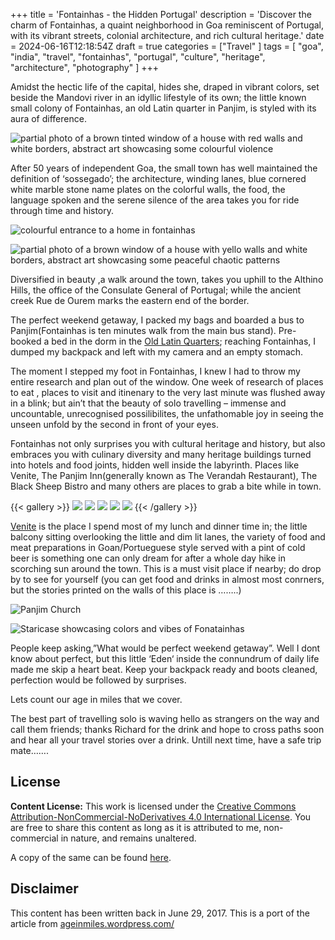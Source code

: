 +++
title = 'Fontainhas - the Hidden Portugal'
description = 'Discover the charm of Fontainhas, a quaint neighborhood in Goa reminiscent of Portugal, with its vibrant streets, colonial architecture, and rich cultural heritage.'
date = 2024-06-16T12:18:54Z
draft = true
categories = ["Travel" ]
tags = [ "goa", "india", "travel", "fontainhas", "portugal", "culture", "heritage", "architecture", "photography" ]
+++

Amidst the hectic life of the capital, hides she, draped in vibrant colors, set
beside the Mandovi river in an idyllic lifestyle of its own; the little known
small colony of Fontainhas, an old Latin quarter in Panjim, is styled with its
aura of difference.

![partial photo of a brown tinted window of a house with red walls and white borders, abstract art showcasing some colourful violence](./feature-banner.webp "_Colour Violence_")

After 50 years of independent Goa, the small town has well maintained the
definition of ‘sossegado’; the architecture, winding lanes, blue cornered white
marble stone name plates on the colorful walls, the food, the language spoken
and the serene silence of the area takes you for ride through time and history.

![colourful entrance to a home in fontainhas](./entrance.webp "_An entrance to a home in Fontainhas_")

![partial photo of a brown window of a house with yello walls and white borders, abstract art showcasing some peaceful chaotic patterns](./colors.webp "_Chaos_")

Diversified in beauty ,a walk around the town, takes you uphill to the Althino
Hills, the office of the Consulate General of Portugal; while the ancient creek
Rue de Ourem marks the eastern end of the border.

The perfect weekend getaway, I packed my bags and boarded a bus to
Panjim(Fontainhas is ten minutes walk from the main bus stand). Pre-booked a bed
in the dorm in the
[Old Latin Quarters](https://thehostelcrowd.com/oldquarterhostel/); reaching
Fontainhas, I dumped my backpack and left with my camera and an empty stomach.

The moment I stepped my foot in Fontainhas, I knew I had to throw my entire
research and plan out of the window. One week of research of places to eat ,
places to visit and itinenary to the very last minute was flushed away in a
blink; but ain’t that the beauty of solo travelling – immense and uncountable,
unrecognised possilibilites, the unfathomable joy in seeing the unseen unfold by
the second in front of your eyes.

Fontainhas not only surprises you with cultural heritage and history, but also
embraces you with culinary diversity and many heritage buildings turned into
hotels and food joints, hidden well inside the labyrinth. Places like Venite,
The Panjim Inn(generally known as The Verandah Restaurant), The Black Sheep
Bistro and many others are places to grab a bite while in town.

{{< gallery >}} 
    <img src="food-1.webp" class="grid-w33" />
    <img src="food-2.webp" class="grid-w33" />
    <img src="food-3.webp" class="grid-w33" />
    <img src="food-4.webp" class="grid-w33" />
    <img src="food-5.webp" class="grid-w33" /> 
{{< /gallery >}}

[Venite](https://www.tripadvisor.in/Restaurant_Review-g303877-d1194309-Reviews-Hospedaria_Venite-Panjim_North_Goa_District_Goa.html)
is the place I spend most of my lunch and dinner time in; the little balcony
sitting overlooking the little and dim lit lanes, the variety of food and meat
preparations in Goan/Portueguese style served with a pint of cold beer is
something one can only dream for after a whole day hike in scorching sun around
the town. This is a must visit place if nearby; do drop by to see for yourself
(you can get food and drinks in almost most conrners, but the stories printed on
the walls of this place is ……..)

![Panjim Church](./panjim-church.webp "_Panjim Church_")

![Staricase showcasing colors and vibes of Fonatainhas](./panjim-church.webp "_Colorful Journey_")

People keep asking,”What would be perfect weekend getaway”. Well I dont know
about perfect, but this little ‘Eden‘ inside the connundrum of daily life made
me skip a heart beat. Keep your backpack ready and boots cleaned, perfection
would be followed by surprises.

Lets count our age in miles that we cover.

The best part of travelling solo is waving hello as strangers on the way and
call them friends; thanks Richard for the drink and hope to cross paths soon and
hear all your travel stories over a drink. Untill next time, have a safe trip
mate…….

## License

**Content License:** This work is licensed under the
[Creative Commons Attribution-NonCommercial-NoDerivatives 4.0 International License](http://creativecommons.org/licenses/by-nc-nd/4.0/).
You are free to share this content as long as it is attributed to me,
non-commercial in nature, and remains unaltered.

A copy of the same can be found
[here](https://github.com/priyakdey/priyakdey.github.io/blob/main/LICENSE).

## Disclaimer

This content has been written back in June 29, 2017. This is a port of the
article from
[ageinmiles.wordpress.com/](https://ageinmiles.wordpress.com/2017/06/29/fontainhas-the-hidden-portugal/)
